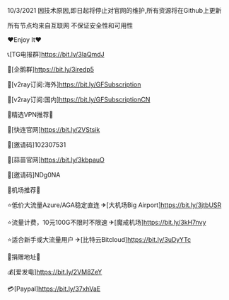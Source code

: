 10/3/2021 因技术原因,即日起将停止对官网的维护,所有资源将在Github上更新

所有节点均来自互联网 不保证安全性和可用性


♥Enjoy It♥ 

📞[TG电报群]https://bit.ly/3laQmdJ

🐧[企鹅群]https://bit.ly/3iredp5

🔗[v2ray订阅:海外]https://bit.ly/GFSubscription

🔗[v2ray订阅:国内]https://bit.ly/GFSubscriptionCN


📢精选VPN推荐📢 

🎱[快连官网]https://bit.ly/2VStsik 

🎎[邀请码]102307531

🎱[蒜苗官网]https://bit.ly/3kbpauO

🎎[邀请码]NDg0NA


📢机场推荐📢 

⭐低价大流量Azure/AGA稳定直连
✈[大机场Big Airport]https://bit.ly/3jtbUSR

⭐流量计费，10元100G不限时不限速
✈[魔戒机场]https://bit.ly/3kH7nvy

⭐适合新手或大流量用户
✈[比特云Bitcloud]https://bit.ly/3uDyYTc


📢捐赠地址📢 

💰[爱发电]https://bit.ly/2VM8ZeY 

💳[Paypal]https://bit.ly/37xhVaE
